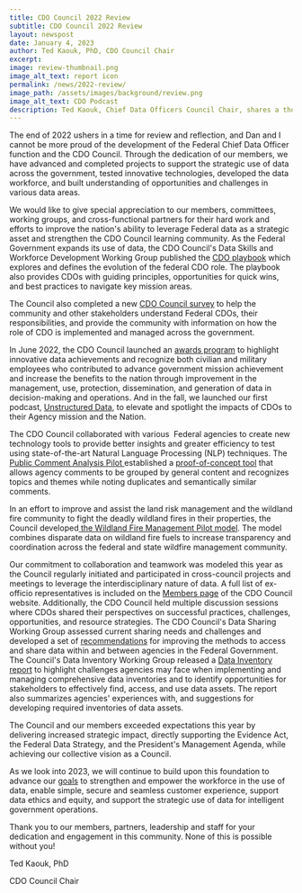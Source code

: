 ```yaml
---
title: CDO Council 2022 Review
subtitle: CDO Council 2022 Review
layout: newspost
date: January 4, 2023
author: Ted Kaouk, PhD, CDO Council Chair
excerpt: 
image: review-thumbnail.png
image_alt_text: report icon
permalink: /news/2022-review/
image_path: /assets/images/background/review.png
image_alt_text: CDO Podcast
description: Ted Kaouk, Chief Data Officers Council Chair, shares a thoughtful reflection of the work of the Council over 2022 and its posture as we approach 2023.
---
```


The end of 2022 ushers in a time for review and reflection, and Dan and I cannot be more proud of the development of the Federal Chief Data Officer function and the CDO Council. Through the dedication of our members, we have advanced and completed projects to support the strategic use of data across the government, tested innovative technologies, developed the data workforce, and built understanding of opportunities and challenges in various data areas.

We would like to give special appreciation to our members, committees, working groups, and cross-functional partners for their hard work and efforts to improve the nation's ability to leverage Federal data as a strategic asset and strengthen the CDO Council learning community. As the Federal Government expands its use of data, the CDO Council's Data Skills and Workforce Development Working Group published the [CDO playbook](https://resources.data.gov/categories/skills-development/) which explores and defines the evolution of the federal CDO role. The playbook also provides CDOs with guiding principles, opportunities for quick wins, and best practices to navigate key mission areas. 

The Council also completed a new [CDO Council survey]({{site.baseurl}}/news/survey-results-2022/) to help the community and other stakeholders understand Federal CDOs, their responsibilities, and provide the community with information on how the role of CDO is implemented and managed across the government.

In June 2022, the CDO Council launched an [awards program]({{site.baseurl}}/awards-program/) to highlight innovative data achievements and recognize both civilian and military employees who contributed to advance government mission achievement and increase the benefits to the nation through improvement in the management, use, protection, dissemination, and generation of data in decision-making and operations. And in the fall, we launched our first podcast, [Unstructured Data]({{site.baseurl}}/podcast/), to elevate and spotlight the impacts of CDOs to their Agency mission and the Nation.

The CDO Council collaborated with various  Federal agencies to create new technology tools to provide better insights and greater efficiency to test using state-of-the-art Natural Language Processing (NLP) techniques. The [Public Comment Analysis Pilot ]({{site.baseurl}}/news/public-comment-analysis-pilot/)established a [proof-of-concept tool](https://github.com/kenambrose-GSA/CDO-Council-Public-Comment-Analysis-Project) that allows agency comments to be grouped by general content and recognizes topics and themes while noting duplicates and semantically similar comments. 

In an effort to improve and assist the land risk management and the wildland fire community to fight the deadly wildland fires in their properties, the Council developed[ the Wildland Fire Management Pilot model]({{site.baseurl}}/news/wildland-fire-management/). The model combines disparate data on wildland fire fuels to increase transparency and coordination across the federal and state wildfire management community.

Our commitment to collaboration and teamwork was modeled this year as the Council regularly initiated and participated in cross-council projects and meetings to leverage the interdisciplinary nature of data. A full list of ex-officio representatives is included on the [Members page]({{site.baseurl}}/council-members/) of the CDO Council website. Additionally, the CDO Council held multiple discussion sessions where CDOs shared their perspectives on successful practices, challenges, opportunities, and resource strategies. The CDO Council's Data Sharing Working Group assessed current sharing needs and challenges and developed a set of [recommendations](https://resources.data.gov/resources/2021_DSWG%20Recommendations_and_Findings_508/) for improving the methods to access and share data within and between agencies in the Federal Government. The Council's Data Inventory Working Group released a [Data Inventory report](https://resources.data.gov/resources/CDOC_Data_Inventory_Report/) to highlight challenges agencies may face when implementing and managing comprehensive data inventories and to identify opportunities for stakeholders to effectively find, access, and use data assets. The report also summarizes agencies' experiences with, and suggestions for developing required inventories of data assets.

The Council and our members exceeded expectations this year by delivering increased strategic impact, directly supporting the Evidence Act, the Federal Data Strategy, and the President's Management Agenda, while achieving our collective vision as a Council.

As we look into 2023, we will continue to build upon this foundation to advance our [goals]({{site.baseurl}}/about-us/) to strengthen and empower the workforce in the use of data, enable simple, secure and seamless customer experience, support data ethics and equity, and support the strategic use of data for intelligent government operations.

Thank you to our members, partners, leadership and staff for your dedication and engagement in this community. None of this is possible without you!

Ted Kaouk, PhD

CDO Council Chair